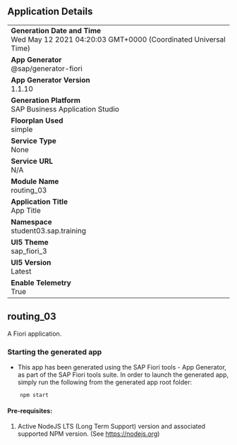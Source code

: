 ## Application Details
|               |
| ------------- |
|**Generation Date and Time**<br>Wed May 12 2021 04:20:03 GMT+0000 (Coordinated Universal Time)|
|**App Generator**<br>@sap/generator-fiori|
|**App Generator Version**<br>1.1.10|
|**Generation Platform**<br>SAP Business Application Studio|
|**Floorplan Used**<br>simple|
|**Service Type**<br>None|
|**Service URL**<br>N/A
|**Module Name**<br>routing_03|
|**Application Title**<br>App Title|
|**Namespace**<br>student03.sap.training|
|**UI5 Theme**<br>sap_fiori_3|
|**UI5 Version**<br>Latest|
|**Enable Telemetry**<br>True|

## routing_03

A Fiori application.

### Starting the generated app

-   This app has been generated using the SAP Fiori tools - App Generator, as part of the SAP Fiori tools suite.  In order to launch the generated app, simply run the following from the generated app root folder:

```
    npm start
```


#### Pre-requisites:

1. Active NodeJS LTS (Long Term Support) version and associated supported NPM version.  (See https://nodejs.org)


